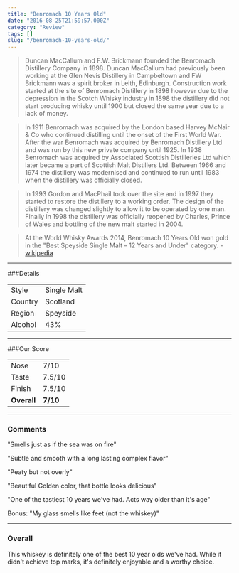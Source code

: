 ```yaml
---
title: "Benromach 10 Years Old"
date: "2016-08-25T21:59:57.000Z"
category: "Review"
tags: []
slug: "/benromach-10-years-old/"
---
```

>Duncan MacCallum and F.W. Brickmann founded the Benromach Distillery Company in 1898. Duncan MacCallum had previously been working at the Glen Nevis Distillery in Campbeltown and FW Brickmann was a spirit broker in Leith, Edinburgh. Construction work started at the site of Benromach Distillery in 1898 however due to the depression in the Scotch Whisky industry in 1898 the distillery did not start producing whisky until 1900 but closed the same year due to a lack of money.

>In 1911 Benromach was acquired by the London based Harvey McNair & Co who continued distilling until the onset of the First World War. After the war Benromach was acquired by Benromach Distillery Ltd and was run by this new private company until 1925. In 1938 Benromach was acquired by Associated Scottish Distilleries Ltd which later became a part of Scottish Malt Distillers Ltd. Between 1966 and 1974 the distillery was modernised and continued to run until 1983 when the distillery was officially closed.

>In 1993 Gordon and MacPhail took over the site and in 1997 they started to restore the distillery to a working order. The design of the distillery was changed slightly to allow it to be operated by one man. Finally in 1998 the distillery was officially reopened by Charles, Prince of Wales and bottling of the new malt started in 2004.

>At the World Whisky Awards 2014, Benromach 10 Years Old won gold in the "Best Speyside Single Malt – 12 Years and Under" category. - [wikipedia](https://en.wikipedia.org/wiki/Benromach_distillery)


---

###Details
<table>  
<tr>  
<td class="grey">Style</td><td>Single Malt</td>  
</tr>  
<tr>  
<td class="grey">Country</td><td>Scotland</td>  
</tr>  
<tr>  
<td class="grey">Region</td><td>Speyside</td>  
</tr>  
<tr>  
<td class="grey">Alcohol</td><td>43%</td>  
</tr>  
</table>


---

###Our Score
<table class="score-table">  
<tr>  
<td class="grey">Nose</td><td>7/10</td>  
</tr>  
<tr>  
<td class="grey">Taste</td><td>7.5/10</td>  
</tr>  
<tr>  
<td class="grey">Finish</td><td>7.5/10</td>  
</tr>  
<tr>  
<td class="grey"><strong>Overall</strong></td><td><strong>7/10</strong></td>  
</tr>  
</table>

---

### Comments
"Smells just as if the sea was on fire"

"Subtle and smooth with a long lasting complex flavor"

"Peaty but not overly"

"Beautiful Golden color, that bottle looks delicious"

"One of the tastiest 10 years we've had. Acts way older than it's age"

Bonus: "My glass smells like feet (not the whiskey)"

---

### Overall

This whiskey is definitely one of the best 10 year olds we've had. While it didn't achieve top marks, it's definitely enjoyable and a worthy choice.
    